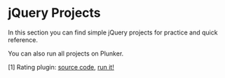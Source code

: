 # jQuery Projects

In this section you can find simple jQuery projects for practice and quick reference.

You can also run all projects on Plunker.


[1] Rating plugin: [source code](https://github.com/skananitos/programmingChallenges/blob/master/jQuery-projects/rating-plugin.html), [run it!](https://plnkr.co/edit/HO22nfREjbI1p06kQTp0?p=preview)
